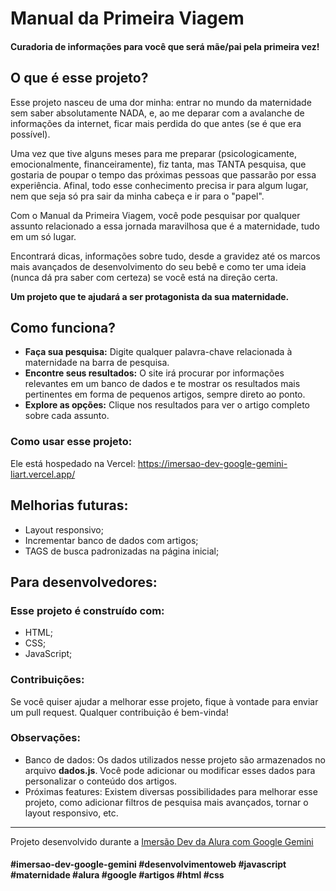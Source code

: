 # Manual da Primeira Viagem
#### Curadoria de informações para você que será mãe/pai pela primeira vez!
## O que é esse projeto?

Esse projeto nasceu de uma dor minha: entrar no mundo da maternidade sem saber absolutamente NADA, e, ao me deparar com a avalanche de informações da internet, ficar mais perdida do que antes (se é que era possível).

Uma vez que tive alguns meses para me preparar (psicologicamente, emocionalmente, financeiramente), fiz tanta, mas TANTA pesquisa, que gostaria de poupar o tempo das próximas pessoas que passarão por essa experiência. Afinal, todo esse conhecimento precisa ir para algum lugar, nem que seja só pra sair da minha cabeça e ir para o "papel".

Com o Manual da Primeira Viagem, você pode pesquisar por qualquer assunto relacionado a essa jornada maravilhosa que é a maternidade, tudo em um só lugar.

Encontrará dicas, informações sobre tudo, desde a gravidez até os marcos mais avançados de desenvolvimento do seu bebê e como ter uma ideia (nunca dá pra saber com certeza) se você está na direção certa.

**Um projeto que te ajudará a ser protagonista da sua maternidade.**

## Como funciona?

- **Faça sua pesquisa:** Digite qualquer palavra-chave relacionada à maternidade na barra de pesquisa.
- **Encontre seus resultados:** O site irá procurar por informações relevantes em um banco de dados e te mostrar os resultados mais pertinentes em forma de pequenos artigos, sempre direto ao ponto.
- **Explore as opções:** Clique nos resultados para ver o artigo completo sobre cada assunto.

### Como usar esse projeto:

Ele está hospedado na Vercel: https://imersao-dev-google-gemini-liart.vercel.app/

## Melhorias futuras:

- Layout responsivo;
- Incrementar banco de dados com artigos;
- TAGS de busca padronizadas na página inicial;

## Para desenvolvedores:

### Esse projeto é construído com:

- HTML;
- CSS;
- JavaScript;

### Contribuições:

Se você quiser ajudar a melhorar esse projeto, fique à vontade para enviar um pull request. Qualquer contribuição é bem-vinda!

### Observações:

- Banco de dados: Os dados utilizados nesse projeto são armazenados no arquivo **dados.js**. Você pode adicionar ou modificar esses dados para personalizar o conteúdo dos artigos.
- Próximas features: Existem diversas possibilidades para melhorar esse projeto, como adicionar filtros de pesquisa mais avançados, tornar o layout responsivo, etc.

<hr>

Projeto desenvolvido durante a <a href="https://grupoalura.notion.site/Imers-o-Dev-com-Gemini-Guia-de-Mergulho-7742af09c51649348a91f67157df8a41#b6d0c71409304997a9e213fd5038e85f" target="_blank">Imersão Dev da Alura com Google Gemini</a>

#### #imersao-dev-google-gemini #desenvolvimentoweb #javascript #maternidade #alura #google #artigos #html #css
